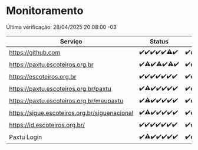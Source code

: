 # Monitoramento

Última verificação: 28/04/2025 20:08:00 -03

|Serviço|Status|Últimas 24h|
|---|---|---|
|https://github.com|<span title="2025-04-21: OK=23">✔️</span><span title="2025-04-22: OK=23">✔️</span><span title="2025-04-23: OK=23">✔️</span><span title="2025-04-24: OK=23">✔️</span><span title="2025-04-25: OK=23">✔️</span><span title="2025-04-26: OK=22, Falhas=1">⚠️</span><span title="2025-04-27: OK=22">✔️</span>|<span title="27/04/2025 20:08:00 -03 : 200">✔️</span><span title="27/04/2025 21:47:00 -03 : 200">✔️</span><span title="27/04/2025 23:27:00 -03 : 200">✔️</span><span title="28/04/2025 00:34:00 -03 : 200">✔️</span><span title="28/04/2025 01:12:00 -03 : 200">✔️</span><span title="28/04/2025 02:13:00 -03 : 200">✔️</span><span title="28/04/2025 03:21:00 -03 : 200">✔️</span><span title="28/04/2025 04:35:00 -03 : 200">✔️</span><span title="28/04/2025 05:30:00 -03 : 200">✔️</span><span title="28/04/2025 07:43:00 -03 : 200">✔️</span><span title="28/04/2025 08:30:00 -03 : 200">✔️</span><span title="28/04/2025 09:17:00 -03 : 200">✔️</span><span title="28/04/2025 10:33:00 -03 : 200">✔️</span><span title="28/04/2025 11:10:00 -03 : 200">✔️</span><span title="28/04/2025 12:09:00 -03 : 200">✔️</span><span title="28/04/2025 13:11:00 -03 : 200">✔️</span><span title="28/04/2025 14:08:00 -03 : 200">✔️</span><span title="28/04/2025 15:13:00 -03 : 200">✔️</span><span title="28/04/2025 16:07:00 -03 : 200">✔️</span><span title="28/04/2025 17:10:00 -03 : 200">✔️</span><span title="28/04/2025 18:07:00 -03 : 200">✔️</span><span title="28/04/2025 19:09:00 -03 : 200">✔️</span><span title="28/04/2025 20:08:00 -03 : 200">✔️</span>|
|https://paxtu.escoteiros.org.br|<span title="2025-04-21: OK=23">✔️</span><span title="2025-04-22: OK=22, Falhas=1">⚠️</span><span title="2025-04-23: OK=23">✔️</span><span title="2025-04-24: OK=22, Falhas=1">⚠️</span><span title="2025-04-25: OK=23">✔️</span><span title="2025-04-26: OK=22, Falhas=1">⚠️</span><span title="2025-04-27: OK=22">✔️</span>|<span title="27/04/2025 20:08:00 -03 : 200">✔️</span><span title="27/04/2025 21:47:00 -03 : 200">✔️</span><span title="27/04/2025 23:27:00 -03 : 200">✔️</span><span title="28/04/2025 00:34:00 -03 : 200">✔️</span><span title="28/04/2025 01:12:00 -03 : 200">✔️</span><span title="28/04/2025 02:13:00 -03 : 200">✔️</span><span title="28/04/2025 03:21:00 -03 : 200">✔️</span><span title="28/04/2025 04:35:00 -03 : 200">✔️</span><span title="28/04/2025 05:30:00 -03 : 200">✔️</span><span title="28/04/2025 07:43:00 -03 : 200">✔️</span><span title="28/04/2025 08:30:00 -03 : 200">✔️</span><span title="28/04/2025 09:17:00 -03 : 200">✔️</span><span title="28/04/2025 10:33:00 -03 : 200">✔️</span><span title="28/04/2025 11:10:00 -03 : 200">✔️</span><span title="28/04/2025 12:09:00 -03 : 200">✔️</span><span title="28/04/2025 13:11:00 -03 : 200">✔️</span><span title="28/04/2025 14:08:00 -03 : 200">✔️</span><span title="28/04/2025 15:13:00 -03 : 200">✔️</span><span title="28/04/2025 16:07:00 -03 : 200">✔️</span><span title="28/04/2025 17:10:00 -03 : 200">✔️</span><span title="28/04/2025 18:07:00 -03 : 200">✔️</span><span title="28/04/2025 19:09:00 -03 : 200">✔️</span><span title="28/04/2025 20:08:00 -03 : 200">✔️</span>|
|https://escoteiros.org.br|<span title="2025-04-21: OK=23">✔️</span><span title="2025-04-22: OK=23">✔️</span><span title="2025-04-23: OK=23">✔️</span><span title="2025-04-24: OK=23">✔️</span><span title="2025-04-25: OK=23">✔️</span><span title="2025-04-26: OK=23">✔️</span><span title="2025-04-27: OK=22">✔️</span>|<span title="27/04/2025 20:08:00 -03 : 200">✔️</span><span title="27/04/2025 21:47:00 -03 : 200">✔️</span><span title="27/04/2025 23:27:00 -03 : 200">✔️</span><span title="28/04/2025 00:34:00 -03 : 200">✔️</span><span title="28/04/2025 01:12:00 -03 : 200">✔️</span><span title="28/04/2025 02:13:00 -03 : 200">✔️</span><span title="28/04/2025 03:21:00 -03 : 200">✔️</span><span title="28/04/2025 04:35:00 -03 : 200">✔️</span><span title="28/04/2025 05:30:00 -03 : 200">✔️</span><span title="28/04/2025 07:43:00 -03 : 200">✔️</span><span title="28/04/2025 08:30:00 -03 : 200">✔️</span><span title="28/04/2025 09:17:00 -03 : 200">✔️</span><span title="28/04/2025 10:33:00 -03 : 200">✔️</span><span title="28/04/2025 11:10:00 -03 : 200">✔️</span><span title="28/04/2025 12:09:00 -03 : 200">✔️</span><span title="28/04/2025 13:11:00 -03 : 200">✔️</span><span title="28/04/2025 14:08:00 -03 : 200">✔️</span><span title="28/04/2025 15:13:00 -03 : 200">✔️</span><span title="28/04/2025 16:07:00 -03 : 200">✔️</span><span title="28/04/2025 17:10:00 -03 : 200">✔️</span><span title="28/04/2025 18:07:00 -03 : 200">✔️</span><span title="28/04/2025 19:09:00 -03 : 200">✔️</span><span title="28/04/2025 20:08:00 -03 : 200">✔️</span>|
|https://paxtu.escoteiros.org.br/paxtu|<span title="2025-04-21: OK=23">✔️</span><span title="2025-04-22: OK=21, Falhas=2">⚠️</span><span title="2025-04-23: OK=23">✔️</span><span title="2025-04-24: OK=23">✔️</span><span title="2025-04-25: OK=23">✔️</span><span title="2025-04-26: OK=23">✔️</span><span title="2025-04-27: OK=22">✔️</span>|<span title="27/04/2025 20:08:00 -03 : 200">✔️</span><span title="27/04/2025 21:47:00 -03 : 200">✔️</span><span title="27/04/2025 23:27:00 -03 : 200">✔️</span><span title="28/04/2025 00:34:00 -03 : 200">✔️</span><span title="28/04/2025 01:12:00 -03 : 200">✔️</span><span title="28/04/2025 02:13:00 -03 : 200">✔️</span><span title="28/04/2025 03:21:00 -03 : 200">✔️</span><span title="28/04/2025 04:35:00 -03 : 200">✔️</span><span title="28/04/2025 05:30:00 -03 : 200">✔️</span><span title="28/04/2025 07:43:00 -03 : 200">✔️</span><span title="28/04/2025 08:30:00 -03 : 200">✔️</span><span title="28/04/2025 09:17:00 -03 : 200">✔️</span><span title="28/04/2025 10:33:00 -03 : 200">✔️</span><span title="28/04/2025 11:10:00 -03 : 200">✔️</span><span title="28/04/2025 12:09:00 -03 : 200">✔️</span><span title="28/04/2025 13:11:00 -03 : 200">✔️</span><span title="28/04/2025 14:08:00 -03 : 200">✔️</span><span title="28/04/2025 15:13:00 -03 : 200">✔️</span><span title="28/04/2025 16:07:00 -03 : 200">✔️</span><span title="28/04/2025 17:10:00 -03 : 200">✔️</span><span title="28/04/2025 18:07:00 -03 : 200">✔️</span><span title="28/04/2025 19:09:00 -03 : 200">✔️</span><span title="28/04/2025 20:08:00 -03 : 200">✔️</span>|
|https://paxtu.escoteiros.org.br/meupaxtu|<span title="2025-04-21: OK=23">✔️</span><span title="2025-04-22: OK=22, Falhas=1">⚠️</span><span title="2025-04-23: OK=23">✔️</span><span title="2025-04-24: OK=23">✔️</span><span title="2025-04-25: OK=23">✔️</span><span title="2025-04-26: OK=23">✔️</span><span title="2025-04-27: OK=22">✔️</span>|<span title="27/04/2025 20:08:00 -03 : 200">✔️</span><span title="27/04/2025 21:47:00 -03 : 200">✔️</span><span title="27/04/2025 23:27:00 -03 : 200">✔️</span><span title="28/04/2025 00:34:00 -03 : 200">✔️</span><span title="28/04/2025 01:12:00 -03 : 200">✔️</span><span title="28/04/2025 02:13:00 -03 : 200">✔️</span><span title="28/04/2025 03:21:00 -03 : 200">✔️</span><span title="28/04/2025 04:35:00 -03 : 200">✔️</span><span title="28/04/2025 05:30:00 -03 : 200">✔️</span><span title="28/04/2025 07:43:00 -03 : 200">✔️</span><span title="28/04/2025 08:30:00 -03 : 200">✔️</span><span title="28/04/2025 09:17:00 -03 : 200">✔️</span><span title="28/04/2025 10:33:00 -03 : 200">✔️</span><span title="28/04/2025 11:10:00 -03 : 200">✔️</span><span title="28/04/2025 12:09:00 -03 : 200">✔️</span><span title="28/04/2025 13:11:00 -03 : 200">✔️</span><span title="28/04/2025 14:08:00 -03 : 200">✔️</span><span title="28/04/2025 15:13:00 -03 : 200">✔️</span><span title="28/04/2025 16:07:00 -03 : 200">✔️</span><span title="28/04/2025 17:10:00 -03 : 200">✔️</span><span title="28/04/2025 18:07:00 -03 : 200">✔️</span><span title="28/04/2025 19:09:00 -03 : 200">✔️</span><span title="28/04/2025 20:08:00 -03 : 200">✔️</span>|
|https://sigue.escoteiros.org.br/siguenacional|<span title="2025-04-21: OK=23">✔️</span><span title="2025-04-22: OK=22, Falhas=1">⚠️</span><span title="2025-04-23: OK=23">✔️</span><span title="2025-04-24: OK=23">✔️</span><span title="2025-04-25: OK=23">✔️</span><span title="2025-04-26: OK=23">✔️</span><span title="2025-04-27: OK=22">✔️</span>|<span title="27/04/2025 20:08:00 -03 : 200">✔️</span><span title="27/04/2025 21:47:00 -03 : 200">✔️</span><span title="27/04/2025 23:27:00 -03 : 200">✔️</span><span title="28/04/2025 00:34:00 -03 : 200">✔️</span><span title="28/04/2025 01:12:00 -03 : 200">✔️</span><span title="28/04/2025 02:13:00 -03 : 200">✔️</span><span title="28/04/2025 03:21:00 -03 : 200">✔️</span><span title="28/04/2025 04:35:00 -03 : 200">✔️</span><span title="28/04/2025 05:30:00 -03 : 200">✔️</span><span title="28/04/2025 07:43:00 -03 : 200">✔️</span><span title="28/04/2025 08:30:00 -03 : 200">✔️</span><span title="28/04/2025 09:17:00 -03 : 200">✔️</span><span title="28/04/2025 10:33:00 -03 : 200">✔️</span><span title="28/04/2025 11:10:00 -03 : 200">✔️</span><span title="28/04/2025 12:09:00 -03 : 200">✔️</span><span title="28/04/2025 13:11:00 -03 : 200">✔️</span><span title="28/04/2025 14:08:00 -03 : 200">✔️</span><span title="28/04/2025 15:13:00 -03 : 200">✔️</span><span title="28/04/2025 16:07:00 -03 : 200">✔️</span><span title="28/04/2025 17:10:00 -03 : 200">✔️</span><span title="28/04/2025 18:07:00 -03 : 200">✔️</span><span title="28/04/2025 19:09:00 -03 : 200">✔️</span><span title="28/04/2025 20:08:00 -03 : 200">✔️</span>|
|https://id.escoteiros.org.br/|<span title="2025-04-21: OK=23">✔️</span><span title="2025-04-22: OK=23">✔️</span><span title="2025-04-23: OK=23">✔️</span><span title="2025-04-24: OK=23">✔️</span><span title="2025-04-25: OK=23">✔️</span><span title="2025-04-26: OK=23">✔️</span><span title="2025-04-27: OK=22">✔️</span>|<span title="27/04/2025 20:08:00 -03 : 200">✔️</span><span title="27/04/2025 21:47:00 -03 : 200">✔️</span><span title="27/04/2025 23:27:00 -03 : 200">✔️</span><span title="28/04/2025 00:34:00 -03 : 200">✔️</span><span title="28/04/2025 01:12:00 -03 : 200">✔️</span><span title="28/04/2025 02:13:00 -03 : 200">✔️</span><span title="28/04/2025 03:21:00 -03 : 200">✔️</span><span title="28/04/2025 04:35:00 -03 : 200">✔️</span><span title="28/04/2025 05:30:00 -03 : 200">✔️</span><span title="28/04/2025 07:43:00 -03 : 200">✔️</span><span title="28/04/2025 08:30:00 -03 : 200">✔️</span><span title="28/04/2025 09:17:00 -03 : 200">✔️</span><span title="28/04/2025 10:33:00 -03 : 200">✔️</span><span title="28/04/2025 11:10:00 -03 : 200">✔️</span><span title="28/04/2025 12:10:00 -03 : 200">✔️</span><span title="28/04/2025 13:11:00 -03 : 200">✔️</span><span title="28/04/2025 14:08:00 -03 : 200">✔️</span><span title="28/04/2025 15:13:00 -03 : 200">✔️</span><span title="28/04/2025 16:07:00 -03 : 200">✔️</span><span title="28/04/2025 17:10:00 -03 : 200">✔️</span><span title="28/04/2025 18:07:00 -03 : 200">✔️</span><span title="28/04/2025 19:09:00 -03 : 200">✔️</span><span title="28/04/2025 20:08:00 -03 : 200">✔️</span>|
|Paxtu Login|<span title="2025-04-21: OK=23">✔️</span><span title="2025-04-22: OK=22, Falhas=1">⚠️</span><span title="2025-04-23: OK=23">✔️</span><span title="2025-04-24: OK=23">✔️</span><span title="2025-04-25: OK=23">✔️</span><span title="2025-04-26: OK=23">✔️</span><span title="2025-04-27: OK=22">✔️</span>|<span title="27/04/2025 20:08:00 -03 : 200">✔️</span><span title="27/04/2025 21:47:00 -03 : 200">✔️</span><span title="27/04/2025 23:27:00 -03 : 200">✔️</span><span title="28/04/2025 00:34:00 -03 : 200">✔️</span><span title="28/04/2025 01:12:00 -03 : 200">✔️</span><span title="28/04/2025 02:13:00 -03 : 200">✔️</span><span title="28/04/2025 03:21:00 -03 : 200">✔️</span><span title="28/04/2025 04:35:00 -03 : 200">✔️</span><span title="28/04/2025 05:30:00 -03 : 200">✔️</span><span title="28/04/2025 07:43:00 -03 : 200">✔️</span><span title="28/04/2025 08:30:00 -03 : 200">✔️</span><span title="28/04/2025 09:17:00 -03 : 200">✔️</span><span title="28/04/2025 10:33:00 -03 : 200">✔️</span><span title="28/04/2025 11:10:00 -03 : 200">✔️</span><span title="28/04/2025 12:10:00 -03 : 200">✔️</span><span title="28/04/2025 13:11:00 -03 : 200">✔️</span><span title="28/04/2025 14:08:00 -03 : 200">✔️</span><span title="28/04/2025 15:13:00 -03 : 200">✔️</span><span title="28/04/2025 16:07:00 -03 : 200">✔️</span><span title="28/04/2025 17:10:00 -03 : 200">✔️</span><span title="28/04/2025 18:07:00 -03 : 200">✔️</span><span title="28/04/2025 19:09:00 -03 : 200">✔️</span><span title="28/04/2025 20:08:00 -03 : 200">✔️</span>|
